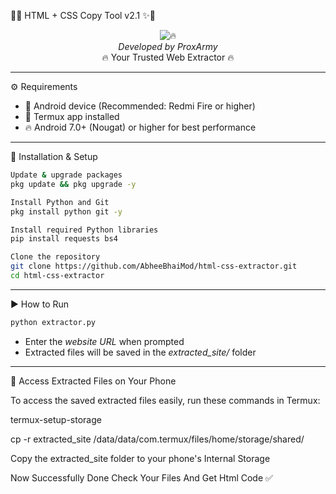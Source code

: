 📱✨ HTML + CSS Copy Tool v2.1 ✨📱

<div align="center">

![🔥](https://i.postimg.cc/KYp3rG11/IMG-20250223-WA0031.jpg)  
*Developed by ProxArmy*  
🔥 Your Trusted Web Extractor 🔥

</div>

---

⚙️ Requirements

- 📱 Android device (Recommended: Redmi Fire or higher)  
- 📲 Termux app installed  
- 🔥 Android 7.0+ (Nougat) or higher for best performance

---

🚀 Installation & Setup

```bash
Update & upgrade packages
pkg update && pkg upgrade -y

Install Python and Git
pkg install python git -y

Install required Python libraries
pip install requests bs4

Clone the repository
git clone https://github.com/AbheeBhaiMod/html-css-extractor.git
cd html-css-extractor
```

---

▶️ How to Run

```bash
python extractor.py
```

- Enter the *website URL* when prompted  
- Extracted files will be saved in the *extracted_site/* folder  

---

📂 Access Extracted Files on Your Phone

To access the saved extracted files easily, run these commands in Termux:


termux-setup-storage

cp -r extracted_site /data/data/com.termux/files/home/storage/shared/

Copy the extracted_site folder to your phone's Internal Storage

Now Successfully Done Check Your Files And Get Html Code ✅
